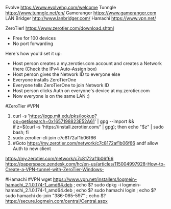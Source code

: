Evolve https://www.evolvehq.com/welcome
Tunngle https://www.tunngle.net/en/
Gameranger https://www.gameranger.com
LAN Bridger http://www.lanbridger.com/
Hamachi https://www.vpn.net/

ZeroTier! https://www.zerotier.com/download.shtml
* Free for 100 devices
* No port forwarding

Here's how you'd set it up:
* Host person creates a my.zerotier.com account and creates a Network there (Check the IPv4 Auto-Assign box)
* Host person gives the Network ID to everyone else
* Everyone installs ZeroTierOne
* Everyone tells ZeroTierOne to join Network ID
* Host person clicks Auth on everyone's device at my.zerotier.com
* Now everyone is on the same LAN :)


#ZeroTier #VPN
1. curl -s 'https://pgp.mit.edu/pks/lookup?op=get&search=0x1657198823E52A61' | gpg --import && \
if z=$(curl -s 'https://install.zerotier.com/' | gpg); then echo "$z" | sudo bash; fi
2. sudo zerotier-cli join c7c8172af1b06f66
3. #Goto https://my.zerotier.com/network/c7c8172af1b06f66 andf allow Auth to new client

https://my.zerotier.com/network/c7c8172af1b06f66
https://paperspace.zendesk.com/hc/en-us/articles/115004997928-How-to-Create-a-VPN-tunnel-with-ZeroTier-Windows-



#Hamachi  #VPN
wget https://www.vpn.net/installers/logmein-hamachi_2.1.0.174-1_amd64.deb ; echo $?
sudo dpkg -i logmein-hamachi_2.1.0.174-1_amd64.deb ; echo $?
sudo hamachi login  ; echo $?
sudo hamachi do-join "386-065-597" ; echo $?
https://secure.logmein.com/central/Central.aspx
